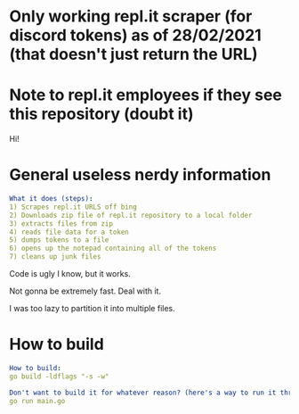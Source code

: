 # Only working repl.it scraper (for discord tokens) as of 28/02/2021 (that doesn't just return the URL)


# Note to repl.it employees if they see this repository (doubt it)
Hi! 

# General useless nerdy information
```YAML
What it does (steps):
1) Scrapes repl.it URLS off bing
2) Downloads zip file of repl.it repository to a local folder
3) extracts files from zip
4) reads file data for a token
5) dumps tokens to a file
6) opens up the notepad containing all of the tokens
7) cleans up junk files
```

Code is ugly I know, but it works.

Not gonna be extremely fast. Deal with it.

I was too lazy to partition it into multiple files.


# How to build

```YAML
How to build:
go build -ldflags "-s -w"

Don't want to build it for whatever reason? (here's a way to run it through source):
go run main.go
```
